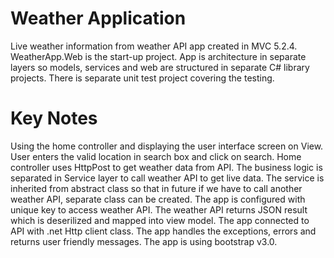 # Weather Application
Live weather information from weather API app created in MVC 5.2.4. WeatherApp.Web is the start-up project. App is architecture in separate layers so models, services and web are structured in separate C# library projects. There is separate unit test project covering the testing.

# Key Notes
Using the home controller and displaying the user interface screen on View.
User enters the valid location in search box and click on search. 
Home controller uses HttpPost to get weather data from API. 
The business logic is separated in Service layer to call weather API to get live data. 
The service is inherited from abstract class so that in future if we have to call another weather API, separate class can be created.
The app is configured with unique key to access weather API. 
The weather API returns JSON result which is deserilized and mapped into view model.
The app connected to API with .net Http client class. 
The app handles the exceptions, errors and returns user friendly messages. 
The app is using bootstrap v3.0. 

